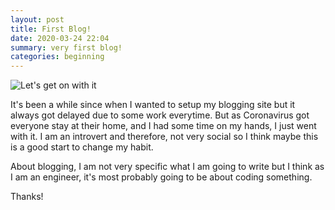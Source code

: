```yaml
---
layout: post
title: First Blog!
date: 2020-03-24 22:04
summary: very first blog!
categories: beginning
---
```


![Let's get on with it](https://media.giphy.com/media/YPIrsRqqO7oB2/giphy.gif)

It's been a while since when I wanted to setup my blogging site but it always got delayed due to some work everytime. But as Coronavirus got everyone stay at their home, and I had some time on my hands, I just went with it. I am an introvert and therefore, not very social so I think maybe this is a good start to change my habit.

About blogging, I am not very specific what I am going to write but I think as I am an engineer, it's most probably going to be about coding something.

Thanks!